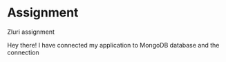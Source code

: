 # Assignment
Zluri assignment

Hey there!
I have connected my application to MongoDB database and the connection 
